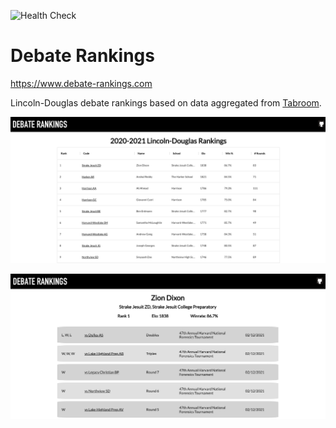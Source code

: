 ![Health Check](https://github.com/acsmyth/debate-rankings/actions/workflows/health-check.yml/badge.svg)

# Debate Rankings

https://www.debate-rankings.com

Lincoln-Douglas debate rankings based on data aggregated from [Tabroom](https://www.tabroom.com/index/index.mhtml).

![](https://github.com/acsmyth/debate-rankings/blob/media/rankings_page.png)

![](https://github.com/acsmyth/debate-rankings/blob/media/debater_page.png)
